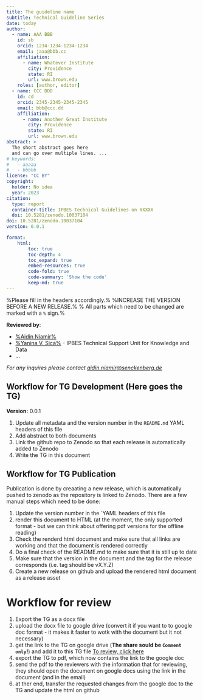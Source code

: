 ```yaml
---
title: The guideline name
subtitle: Technical Guideline Series
date: today
author:
  - name: AAA BBB
    id: sb
    orcid: 1234-1234-1234-1234
    email: jaaa@bbb.cc
    affiliation: 
      - name: Whatever Institute
        city: Providence
        state: RI
        url: www.brown.edu
    roles: [author, editor]
  - name: CCC DDD
    id: cd
    orcid: 2345-2345-2345-2345
    email: bbb@ccc.dd
    affiliation: 
      - name: Another Great Institute
        city: Providence
        state: RI
        url: www.brown.edu
abstract: > 
  The short abstract goes here 
  and can go over multiple lines. ...
# keywords:
#   - aaaaa
#   - bbbbb
license: "CC BY"
copyright: 
  holder: No idea
  year: 2023
citation: 
  type: report
  container-title: IPBES Technical Guidelines on XXXXX
  doi: 10.5281/zenodo.10037104
doi: 10.5281/zenodo.10037104
version: 0.0.1

format:
    html:
        toc: true
        toc-depth: 4
        toc_expand: true
        embed-resources: true
        code-fold: true
        code-summary: 'Show the code'
        keep-md: true
---
```






%Please fill in the headers accordingly.%
%INCREASE THE VERSION BEFORE A NEW RELEASE.%
% All parts which need to be changed are marked with a `%` sign.%

**Reviewed by**:

- [%Aidin Niamir%](mailto:xxx@yyy.zz)
- [%Yanina V. Sica%](mailto:xxx@yyy.zz) - IPBES Technical Support Unit for Knowledge and Data
- ...

*For any inquires please contact [aidin.niamir\@senckenberg.de](mailto:aidin.niamir@senckenberg.de)* 



## Workflow for TG Development (Here goes the TG)
**Version:** 0.0.1

1. Update all metadata and the version number in the `README.md` YAML headers of this file
2. Add abstract to both documents
4. Link the github repo to Zenodo so that each release is automatically added to Zenodo
3. Write the TG in this document

## Workflow for TG Publication

Publication is done by creaating a new release, which is automatically pushed to zenodo as the repository
is linked to Zenodo.
There are a few manual steps which need to be done:

1. Update the version number in the `YAML headers of this file
2. render this document to HTML (at the moment, the only supported format - but we can think about offering pdf versions for the offline reading)
3. Check the renderd html document and make sure that all links are working and that the document is rendered correctly
4. Do a final check of the README.md to make sure that it is still up to date
5. Make sure that the version in the document and the tag for the release corresponds (i.e. tag should be vX.Y.Z)
6. Create a new release on github and upload the rendered html document as a release asset

# Workflow for review

1. Export the TG as a docx file
2. upload the docx file to google drive (convert it if you want to to google doc format - it makes it faster to wotk with the document but it not necessary)
3. get the link to the TG on google drive (**The share sould be `Comment only`!**) and add it to this TG file [To review, click here](LINK.TO.GOOGLE.DOC)
4. export the TG to pdf, which now contains the link to the google doc
5. send the pdf to the reviewers with the information that for reviewing, they should open the document on google docs using the link in the document (and in the email)
6. at ther end, transfer the requested changes from the google doc to the TG and update the html on github
